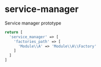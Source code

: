 service-manager
===============

Service manager prototype

```php
return [
  'service_manager' => [
    'factories_path' => [
      'Module\\A' => 'Module\\A\\Factory'
    ]
  ]
]
```
